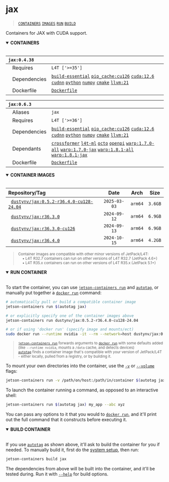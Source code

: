 # jax

> [`CONTAINERS`](#user-content-containers) [`IMAGES`](#user-content-images) [`RUN`](#user-content-run) [`BUILD`](#user-content-build)

Containers for JAX with CUDA support.
<details open>
<summary><b><a id="containers">CONTAINERS</a></b></summary>
<br>

| **`jax:0.4.38`** | |
| :-- | :-- |
| &nbsp;&nbsp;&nbsp;Requires | `L4T ['>=35']` |
| &nbsp;&nbsp;&nbsp;Dependencies | [`build-essential`](/packages/build/build-essential) [`pip_cache:cu126`](/packages/cuda/cuda) [`cuda:12.6`](/packages/cuda/cuda) [`cudnn`](/packages/cuda/cudnn) [`python`](/packages/build/python) [`numpy`](/packages/numeric/numpy) [`cmake`](/packages/build/cmake/cmake_pip) [`llvm:21`](/packages/build/llvm) |
| &nbsp;&nbsp;&nbsp;Dockerfile | [`Dockerfile`](Dockerfile) |

| **`jax:0.6.3`** | |
| :-- | :-- |
| &nbsp;&nbsp;&nbsp;Aliases | `jax` |
| &nbsp;&nbsp;&nbsp;Requires | `L4T ['>=36']` |
| &nbsp;&nbsp;&nbsp;Dependencies | [`build-essential`](/packages/build/build-essential) [`pip_cache:cu126`](/packages/cuda/cuda) [`cuda:12.6`](/packages/cuda/cuda) [`cudnn`](/packages/cuda/cudnn) [`python`](/packages/build/python) [`numpy`](/packages/numeric/numpy) [`cmake`](/packages/build/cmake/cmake_pip) [`llvm:21`](/packages/build/llvm) |
| &nbsp;&nbsp;&nbsp;Dependants | [`crossformer`](/packages/vla/crossformer) [`l4t-ml`](/packages/ml/l4t/l4t-ml) [`octo`](/packages/vla/octo) [`openpi`](/packages/robots/openpi) [`warp:1.7.0-all`](/packages/numeric/warp) [`warp:1.7.0-jax`](/packages/numeric/warp) [`warp:1.8.1-all`](/packages/numeric/warp) [`warp:1.8.1-jax`](/packages/numeric/warp) |
| &nbsp;&nbsp;&nbsp;Dockerfile | [`Dockerfile`](Dockerfile) |

</details>

<details open>
<summary><b><a id="images">CONTAINER IMAGES</a></b></summary>
<br>

| Repository/Tag | Date | Arch | Size |
| :-- | :--: | :--: | :--: |
| &nbsp;&nbsp;[`dustynv/jax:0.5.2-r36.4.0-cu128-24.04`](https://hub.docker.com/r/dustynv/jax/tags) | `2025-03-03` | `arm64` | `3.6GB` |
| &nbsp;&nbsp;[`dustynv/jax:r36.3.0`](https://hub.docker.com/r/dustynv/jax/tags) | `2024-09-12` | `arm64` | `6.9GB` |
| &nbsp;&nbsp;[`dustynv/jax:r36.3.0-cu126`](https://hub.docker.com/r/dustynv/jax/tags) | `2024-09-13` | `arm64` | `6.9GB` |
| &nbsp;&nbsp;[`dustynv/jax:r36.4.0`](https://hub.docker.com/r/dustynv/jax/tags) | `2024-10-15` | `arm64` | `4.2GB` |

> <sub>Container images are compatible with other minor versions of JetPack/L4T:</sub><br>
> <sub>&nbsp;&nbsp;&nbsp;&nbsp;• L4T R32.7 containers can run on other versions of L4T R32.7 (JetPack 4.6+)</sub><br>
> <sub>&nbsp;&nbsp;&nbsp;&nbsp;• L4T R35.x containers can run on other versions of L4T R35.x (JetPack 5.1+)</sub><br>
</details>

<details open>
<summary><b><a id="run">RUN CONTAINER</a></b></summary>
<br>

To start the container, you can use [`jetson-containers run`](/docs/run.md) and [`autotag`](/docs/run.md#autotag), or manually put together a [`docker run`](https://docs.docker.com/engine/reference/commandline/run/) command:
```bash
# automatically pull or build a compatible container image
jetson-containers run $(autotag jax)

# or explicitly specify one of the container images above
jetson-containers run dustynv/jax:0.5.2-r36.4.0-cu128-24.04

# or if using 'docker run' (specify image and mounts/ect)
sudo docker run --runtime nvidia -it --rm --network=host dustynv/jax:0.5.2-r36.4.0-cu128-24.04
```
> <sup>[`jetson-containers run`](/docs/run.md) forwards arguments to [`docker run`](https://docs.docker.com/engine/reference/commandline/run/) with some defaults added (like `--runtime nvidia`, mounts a `/data` cache, and detects devices)</sup><br>
> <sup>[`autotag`](/docs/run.md#autotag) finds a container image that's compatible with your version of JetPack/L4T - either locally, pulled from a registry, or by building it.</sup>

To mount your own directories into the container, use the [`-v`](https://docs.docker.com/engine/reference/commandline/run/#volume) or [`--volume`](https://docs.docker.com/engine/reference/commandline/run/#volume) flags:
```bash
jetson-containers run -v /path/on/host:/path/in/container $(autotag jax)
```
To launch the container running a command, as opposed to an interactive shell:
```bash
jetson-containers run $(autotag jax) my_app --abc xyz
```
You can pass any options to it that you would to [`docker run`](https://docs.docker.com/engine/reference/commandline/run/), and it'll print out the full command that it constructs before executing it.
</details>
<details open>
<summary><b><a id="build">BUILD CONTAINER</b></summary>
<br>

If you use [`autotag`](/docs/run.md#autotag) as shown above, it'll ask to build the container for you if needed.  To manually build it, first do the [system setup](/docs/setup.md), then run:
```bash
jetson-containers build jax
```
The dependencies from above will be built into the container, and it'll be tested during.  Run it with [`--help`](/jetson_containers/build.py) for build options.
</details>
